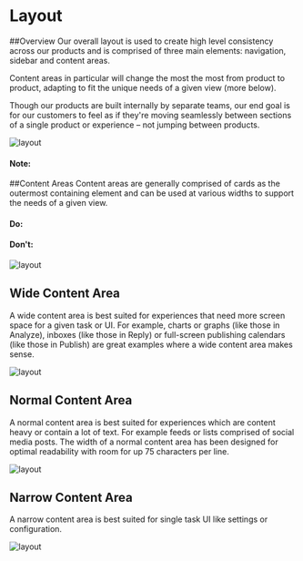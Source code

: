 # Layout
##Overview
Our overall layout is used to create high level consistency across our products and is comprised of three main elements: navigation, sidebar and content areas. 

Content areas in particular will change the most the most from product to product, adapting to fit the unique needs of a given view (more below). 

Though our products are built internally by separate teams, our end goal is for our customers to feel as if they're moving seamlessly between sections of a single product or experience – not jumping between products.

![layout](https://blobscdn.gitbook.com/v0/b/gitbook-28427.appspot.com/o/assets%2F-LFNym8ScnaWKWBQFWTw%2F-LJxxafJ4pvZhtaHgFIs%2F-LJy6MHqFa0hct2Zelj2%2Flayout-overview%402x.png?alt=media&token=7d95940d-050e-455b-bd26-75b1ab21d622)

#### Note: 
 

##Content Areas
Content areas are generally comprised of cards as the outermost containing element and can be used at various widths to support the needs of a given view.

#### Do:

#### Don't:   

![layout](https://blobscdn.gitbook.com/v0/b/gitbook-28427.appspot.com/o/assets%2F-LFNym8ScnaWKWBQFWTw%2F-LJxxafJ4pvZhtaHgFIs%2F-LJyRG6_Pt_NTtmxW00F%2Flayout-dont%402x.png?alt=media&token=34a4c14f-4ac6-4c4c-9aec-90148fdf5350)


## Wide Content Area
A wide content area is best suited for experiences that need more screen space for a given task or UI. For example, charts or graphs (like those in Analyze), inboxes (like those in Reply) or full-screen publishing calendars (like those in Publish) are great examples where a wide content area makes sense.

![layout](https://blobscdn.gitbook.com/v0/b/gitbook-28427.appspot.com/o/assets%2F-LFNym8ScnaWKWBQFWTw%2F-LJxxafJ4pvZhtaHgFIs%2F-LJyD9g5kKqGLsx1UMmY%2Flayout--wide%402x.png?alt=media&token=d61d3bca-3e9a-4368-ab5c-a99e98d00a69)

 
## Normal Content Area
A normal content area is best suited for experiences which are content heavy or contain a lot of text. For example feeds or lists comprised of social media posts. The width of a normal content area has been designed for optimal readability with room for up 75 characters per line.

![layout](https://blobscdn.gitbook.com/v0/b/gitbook-28427.appspot.com/o/assets%2F-LFNym8ScnaWKWBQFWTw%2F-LJxxafJ4pvZhtaHgFIs%2F-LJyE-Oz3cImAjTiFd2v%2Flayout--normal%402x.png?alt=media&token=02f8b6f9-2f56-49f7-99f0-cbbe92efea82)


## Narrow Content Area
A narrow content area is best suited for single task UI like settings or configuration.

![layout](https://blobscdn.gitbook.com/v0/b/gitbook-28427.appspot.com/o/assets%2F-LFNym8ScnaWKWBQFWTw%2F-LJxxafJ4pvZhtaHgFIs%2F-LJyE2-5zYA12sv0rP03%2Flayout--narrow%402x.png?alt=media&token=9d5f0a2e-0ad7-40c6-a072-d04208c05fab)
 
 